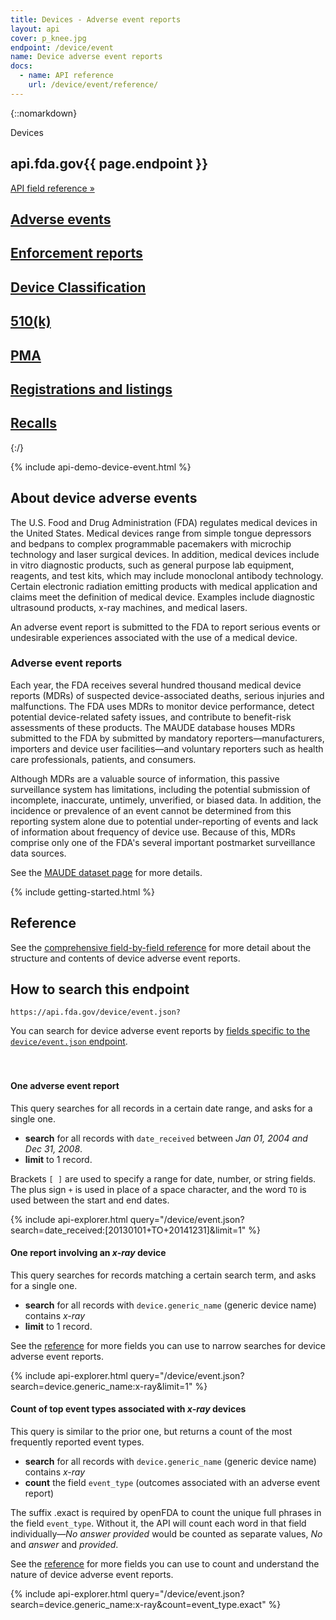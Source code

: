 ```yaml
---
title: Devices - Adverse event reports
layout: api
cover: p_knee.jpg
endpoint: /device/event
name: Device adverse event reports
docs:
  - name: API reference
    url: /device/event/reference/
---
```

{::nomarkdown}
<section class="content-heading api {% if page.cover %}cover{% endif %}" style="background-image:url('{{ site.baseurl }}/assets/img/{{ page.cover }}');">
  <div class="content-heading-text">
    <div class="content-heading-title">
      Devices
    </div>
    <h1><span class="faded">api.fda.gov</span>{{ page.endpoint }}</h1>
    <a href="{{ site.baseurl }}{{ page.endpoint }}/reference/" class="api-nav">API field reference »</a>
  </div>
</section>

<div class="row tabs">
  <div class="col-sm-6 tab selected"><h2><a href="{{ site.baseurl }}/device/event/">Adverse events</a></h2></div>
  <div class="col-sm-6 tab"><h2><a href="{{ site.baseurl }}/device/enforcement/">Enforcement reports</a></h2></div>
  <div class="col-sm-6 tab"><h2><a href="{{ site.baseurl }}/device/classification/">Device Classification</a></h2></div>
  <div class="col-sm-6 tab"><h2><a href="{{ site.baseurl }}/device/510k/">510(k)</a></h2></div>
  <div class="col-sm-6 tab"><h2><a href="{{ site.baseurl }}/device/pma/">PMA</a></h2></div>
  <div class="col-sm-6 tab"><h2><a href="{{ site.baseurl }}/device/registrationlisting/">Registrations and listings</a></h2></div>
  <div class="col-sm-6 tab"><h2><a href="{{ site.baseurl }}/device/recall/">Recalls</a></h2></div>
</div>
{:/}

{% include api-demo-device-event.html %}

<section class="reference">

## About device adverse events

The U.S. Food and Drug Administration (FDA) regulates medical devices in the United States. Medical devices range from simple tongue depressors and bedpans to complex programmable pacemakers with microchip technology and laser surgical devices. In addition, medical devices include in vitro diagnostic products, such as general purpose lab equipment, reagents, and test kits, which may include monoclonal antibody technology. Certain electronic radiation emitting products with medical application and claims meet the definition of medical device. Examples include diagnostic ultrasound products, x-ray machines, and medical lasers.

An adverse event report is submitted to the FDA to report serious events or undesirable experiences associated with the use of a medical device.

### Adverse event reports

Each year, the FDA receives several hundred thousand medical device reports (MDRs) of suspected device-associated deaths, serious injuries and malfunctions. The FDA uses MDRs to monitor device performance, detect potential device-related safety issues, and contribute to benefit-risk assessments of these products. The MAUDE database houses MDRs submitted to the FDA by submitted by mandatory reporters—manufacturers, importers and device user facilities—and voluntary reporters such as health care professionals, patients, and consumers.

Although MDRs are a valuable source of information, this passive surveillance system has limitations, including the potential submission of incomplete, inaccurate, untimely, unverified, or biased data. In addition, the incidence or prevalence of an event cannot be determined from this reporting system alone due to potential under-reporting of events and lack of information about frequency of device use. Because of this, MDRs comprise only one of the FDA's several important postmarket surveillance data sources.

See the <a href="{{ site.baseurl }}/data/maude/">MAUDE dataset page</a> for more details.

{% include getting-started.html %}

## Reference

See the <a href="reference/">comprehensive field-by-field reference</a> for more detail about the structure and contents of device adverse event reports.

## How to search this endpoint

    https://api.fda.gov/device/event.json?

You can search for device adverse event reports by <a href="reference/">fields specific to the `device/event.json` endpoint</a>.

<div class="api-explorer" style="margin-top: 7ex">
<div class="query">
<h4 class="query-title">One adverse event report</h4>
<div class="query-description">
This query searches for all records in a certain date range, and asks for a single one.

 - **search** for all records with `date_received` between *Jan 01, 2004 and Dec 31, 2008*.
 - **limit** to 1 record.

Brackets `[ ]` are used to specify a range for date, number, or string fields. The plus sign `+` is used in place of a space character, and the word `TO` is used between the start and end dates.
</div>
</div>
<div class="explorer">
{% include api-explorer.html query="/device/event.json?search=date_received:[20130101+TO+20141231]&limit=1" %}
</div>
</div>

<div class="api-explorer">
<div class="query">
<h4 class="query-title">One report involving an <em>x-ray</em> device</h4>
<div class="query-description">
This query searches for records matching a certain search term, and asks for a single one.

 - **search** for all records with `device.generic_name` (generic device name) contains *x-ray*
 - **limit** to 1 record.

See the [reference](reference/) for more fields you can use to narrow searches for device adverse event reports.
</div>
</div>
<div class="explorer">
{% include api-explorer.html query="/device/event.json?search=device.generic_name:x-ray&limit=1" %}
</div>
</div>

<div class="api-explorer">
<div class="query">
<h4 class="query-title">Count of top event types associated with <em>x-ray</em> devices</h4>
<div class="query-description">
This query is similar to the prior one, but returns a count of the most frequently reported event types.

  - **search** for all records with `device.generic_name` (generic device name) contains *x-ray*
  - **count** the field `event_type` (outcomes associated with an adverse event report)

The suffix .exact is required by openFDA to count the unique full phrases in the field `event_type`. Without it, the API will count each word in that field individually—*No answer provided* would be counted as separate values, *No* and *answer* and *provided*.

See the [reference](reference/) for more fields you can use to count and understand the nature of device adverse event reports.
</div>
<!-- <svg class="chart"></svg> -->
</div>
<div class="explorer">
{% include api-explorer.html query="/device/event.json?search=device.generic_name:x-ray&count=event_type.exact" %}
</div>
</div>

</section>
